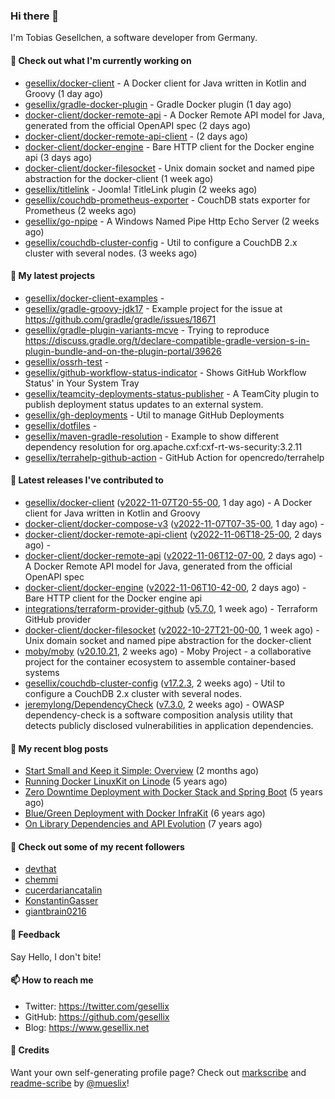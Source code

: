 ### Hi there 👋

I'm Tobias Gesellchen, a software developer from Germany.

#### 👷 Check out what I'm currently working on

- [gesellix/docker-client](https://github.com/gesellix/docker-client) - A Docker client for Java written in Kotlin and Groovy (1 day ago)
- [gesellix/gradle-docker-plugin](https://github.com/gesellix/gradle-docker-plugin) - Gradle Docker plugin (1 day ago)
- [docker-client/docker-remote-api](https://github.com/docker-client/docker-remote-api) - A Docker Remote API model for Java, generated from the official OpenAPI spec (2 days ago)
- [docker-client/docker-remote-api-client](https://github.com/docker-client/docker-remote-api-client) -  (2 days ago)
- [docker-client/docker-engine](https://github.com/docker-client/docker-engine) - Bare HTTP client for the Docker engine api (3 days ago)
- [docker-client/docker-filesocket](https://github.com/docker-client/docker-filesocket) - Unix domain socket and named pipe abstraction for the docker-client (1 week ago)
- [gesellix/titlelink](https://github.com/gesellix/titlelink) - Joomla! TitleLink plugin (2 weeks ago)
- [gesellix/couchdb-prometheus-exporter](https://github.com/gesellix/couchdb-prometheus-exporter) - CouchDB stats exporter for Prometheus (2 weeks ago)
- [gesellix/go-npipe](https://github.com/gesellix/go-npipe) - A Windows Named Pipe Http Echo Server (2 weeks ago)
- [gesellix/couchdb-cluster-config](https://github.com/gesellix/couchdb-cluster-config) - Util to configure a CouchDB 2.x cluster with several nodes. (3 weeks ago)

#### 🌱 My latest projects

- [gesellix/docker-client-examples](https://github.com/gesellix/docker-client-examples) - 
- [gesellix/gradle-groovy-jdk17](https://github.com/gesellix/gradle-groovy-jdk17) - Example project for the issue at https://github.com/gradle/gradle/issues/18671
- [gesellix/gradle-plugin-variants-mcve](https://github.com/gesellix/gradle-plugin-variants-mcve) - Trying to reproduce https://discuss.gradle.org/t/declare-compatible-gradle-version-s-in-plugin-bundle-and-on-the-plugin-portal/39626
- [gesellix/ossrh-test](https://github.com/gesellix/ossrh-test) - 
- [gesellix/github-workflow-status-indicator](https://github.com/gesellix/github-workflow-status-indicator) - Shows GitHub Workflow Status&#39; in Your System Tray
- [gesellix/teamcity-deployments-status-publisher](https://github.com/gesellix/teamcity-deployments-status-publisher) - A TeamCity plugin to publish deployment status updates to an external system.
- [gesellix/gh-deployments](https://github.com/gesellix/gh-deployments) - Util to manage GitHub Deployments
- [gesellix/dotfiles](https://github.com/gesellix/dotfiles) - 
- [gesellix/maven-gradle-resolution](https://github.com/gesellix/maven-gradle-resolution) - Example to show different dependency resolution for org.apache.cxf:cxf-rt-ws-security:3.2.11
- [gesellix/terrahelp-github-action](https://github.com/gesellix/terrahelp-github-action) - GitHub Action for opencredo/terrahelp

#### 🔭 Latest releases I've contributed to

- [gesellix/docker-client](https://github.com/gesellix/docker-client) ([v2022-11-07T20-55-00](https://github.com/gesellix/docker-client/releases/tag/v2022-11-07T20-55-00), 1 day ago) - A Docker client for Java written in Kotlin and Groovy
- [docker-client/docker-compose-v3](https://github.com/docker-client/docker-compose-v3) ([v2022-11-07T07-35-00](https://github.com/docker-client/docker-compose-v3/releases/tag/v2022-11-07T07-35-00), 1 day ago) - 
- [docker-client/docker-remote-api-client](https://github.com/docker-client/docker-remote-api-client) ([v2022-11-06T18-25-00](https://github.com/docker-client/docker-remote-api-client/releases/tag/v2022-11-06T18-25-00), 2 days ago) - 
- [docker-client/docker-remote-api](https://github.com/docker-client/docker-remote-api) ([v2022-11-06T12-07-00](https://github.com/docker-client/docker-remote-api/releases/tag/v2022-11-06T12-07-00), 2 days ago) - A Docker Remote API model for Java, generated from the official OpenAPI spec
- [docker-client/docker-engine](https://github.com/docker-client/docker-engine) ([v2022-11-06T10-42-00](https://github.com/docker-client/docker-engine/releases/tag/v2022-11-06T10-42-00), 2 days ago) - Bare HTTP client for the Docker engine api
- [integrations/terraform-provider-github](https://github.com/integrations/terraform-provider-github) ([v5.7.0](https://github.com/integrations/terraform-provider-github/releases/tag/v5.7.0), 1 week ago) - Terraform GitHub provider
- [docker-client/docker-filesocket](https://github.com/docker-client/docker-filesocket) ([v2022-10-27T21-00-00](https://github.com/docker-client/docker-filesocket/releases/tag/v2022-10-27T21-00-00), 1 week ago) - Unix domain socket and named pipe abstraction for the docker-client
- [moby/moby](https://github.com/moby/moby) ([v20.10.21](https://github.com/moby/moby/releases/tag/v20.10.21), 2 weeks ago) - Moby Project - a collaborative project for the container ecosystem to assemble container-based systems
- [gesellix/couchdb-cluster-config](https://github.com/gesellix/couchdb-cluster-config) ([v17.2.3](https://github.com/gesellix/couchdb-cluster-config/releases/tag/v17.2.3), 2 weeks ago) - Util to configure a CouchDB 2.x cluster with several nodes.
- [jeremylong/DependencyCheck](https://github.com/jeremylong/DependencyCheck) ([v7.3.0](https://github.com/jeremylong/DependencyCheck/releases/tag/v7.3.0), 2 weeks ago) - OWASP dependency-check is a software composition analysis utility that detects publicly disclosed vulnerabilities in application dependencies.

#### 📜 My recent blog posts

- [Start Small and Keep it Simple: Overview](https://www.gesellix.net/post/start-small-keep-it-simple-overview/) (2 months ago)
- [Running Docker LinuxKit on Linode](https://www.gesellix.net/post/running-docker-linuxkit-on-linode/) (5 years ago)
- [Zero Downtime Deployment with Docker Stack and Spring Boot](https://www.gesellix.net/post/zero-downtime-deployment-with-docker-stack-and-spring-boot/) (5 years ago)
- [Blue/Green Deployment with Docker InfraKit](https://www.gesellix.net/post/blue-green-deployment-with-docker-infrakit/) (6 years ago)
- [On Library Dependencies and API Evolution](https://www.gesellix.net/post/choosing-a-library/) (7 years ago)



#### 👯 Check out some of my recent followers

- [devthat](https://github.com/devthat)
- [chemmi](https://github.com/chemmi)
- [cucerdariancatalin](https://github.com/cucerdariancatalin)
- [KonstantinGasser](https://github.com/KonstantinGasser)
- [giantbrain0216](https://github.com/giantbrain0216)

#### 💬 Feedback

Say Hello, I don't bite!

#### 📫 How to reach me

- Twitter: https://twitter.com/gesellix
- GitHub: https://github.com/gesellix
- Blog: https://www.gesellix.net

#### 🙇 Credits

Want your own self-generating profile page? Check out [markscribe](https://github.com/muesli/markscribe)
and [readme-scribe](https://github.com/muesli/readme-scribe) by [@mueslix](https://twitter.com/mueslix)!
